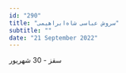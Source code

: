 ```yaml
---
id: "290"
title: "سروش عباسی شاه‌ابراهیمی"
subtitle: ""
date: "21 September 2022"
---
```


سقز - 30 شهریور 
